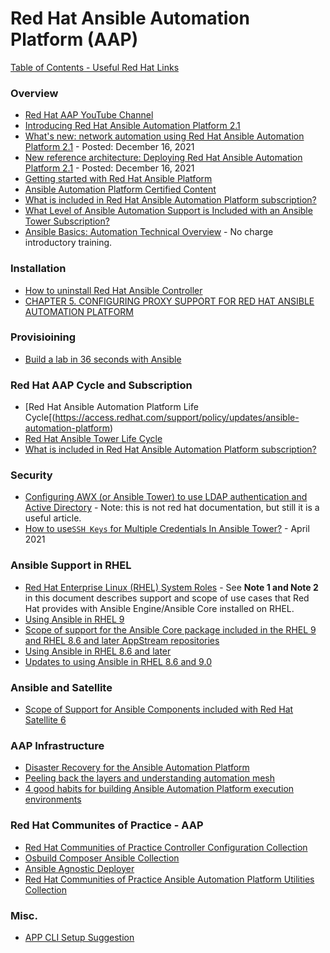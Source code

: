# Red Hat Ansible Automation Platform (AAP)

[Table of Contents - Useful Red Hat Links](https://github.com/pslucas0212/UsefulRedHatLinks)

### Overview
- [Red Hat AAP YouTube Channel](https://www.youtube.com/ansibleautomation)
- [Introducing Red Hat Ansible Automation Platform 2.1](https://www.ansible.com/blog/introducing-red-hat-ansible-automation-platform-2.1)
- [What's new: network automation using Red Hat Ansible Automation Platform 2.1](https://www.ansible.com/blog/whats-new-network-automation-using-red-hat-ansible-automation-platform-2.1) - Posted: December 16, 2021 
- [New reference architecture: Deploying Red Hat Ansible Automation Platform 2.1](https://www.ansible.com/blog/new-reference-architecture-deploying-red-hat-ansible-automation-platform-2.1) - Posted: December 16, 2021 
- [Getting started with Red Hat Ansible Platform](https://developers.redhat.com/products/ansible/getting-started)
- [Ansible Automation Platform Certified Content](https://access.redhat.com/articles/3642632)
- [What is included in Red Hat Ansible Automation Platform subscription?](https://access.redhat.com/articles/6057451)
- [What Level of Ansible Automation Support is Included with an Ansible Tower Subscription?](https://access.redhat.com/articles/3076221)
- [Ansible Basics: Automation Technical Overview](https://www.redhat.com/en/services/training/do007-ansible-essentials-simplicity-automation-technical-overview?section=Overview) - No charge introductory training.

### Installation
- [How to uninstall Red Hat Ansible Controller](https://access.redhat.com/solutions/6733721)
- [CHAPTER 5. CONFIGURING PROXY SUPPORT FOR RED HAT ANSIBLE AUTOMATION PLATFORM](https://access.redhat.com/documentation/en-us/red_hat_ansible_automation_platform/2.1/html/red_hat_ansible_automation_platform_installation_guide/assembly-configuring-proxy-support) 

### Provisioining
- [Build a lab in 36 seconds with Ansible](https://www.redhat.com/sysadmin/build-VM-fast-ansible)

### Red Hat AAP Cycle and Subscription
- [Red Hat Ansible Automation Platform Life Cycle[(https://access.redhat.com/support/policy/updates/ansible-automation-platform)
- [Red Hat Ansible Tower Life Cycle](https://access.redhat.com/support/policy/updates/ansible-tower)
- [What is included in Red Hat Ansible Automation Platform subscription?](https://access.redhat.com/articles/6057451)

### Security
- [Configuring AWX (or Ansible Tower) to use LDAP authentication and Active Directory](https://hailsatan.xyz/blog/posts/configuring-awx-or-ansible-tower-to-use-ldap-authentication/)  - Note: this is not red hat documentation, but still it is a useful article.
- [How to use`SSH Keys` for Multiple Credentials In Ansible Tower?](https://access.redhat.com/solutions/3938741) - April 2021

### Ansible Support in RHEL
- [Red Hat Enterprise Linux (RHEL) System Roles](https://access.redhat.com/articles/3050101) - See **Note 1 and Note 2** in this document describes support and scope of use cases that Red Hat provides with Ansible Engine/Ansible Core installed on RHEL.
- [Using Ansible in RHEL 9](https://access.redhat.com/articles/6393321)
- [Scope of support for the Ansible Core package included in the RHEL 9 and RHEL 8.6 and later AppStream repositories](https://access.redhat.com/articles/6325611)
- [Using Ansible in RHEL 8.6 and later](https://access.redhat.com/articles/6393361)
- [Updates to using Ansible in RHEL 8.6 and 9.0](https://www.redhat.com/en/blog/updates-using-ansible-rhel-86-and-90)

### Ansible and Satellite
- [Scope of Support for Ansible Components included with Red Hat Satellite 6](https://access.redhat.com/articles/3616041)

### AAP Infrastructure
- [Disaster Recovery for the Ansible Automation Platform](https://access.redhat.com/articles/6967148)
- [Peeling back the layers and understanding automation mesh](https://www.ansible.com/blog/peeling-back-the-layers-and-understanding-automation-mesh?sc_cid=701f2000000txokAAA&utm_source=bambu&utm_medium=social)
- [4 good habits for building Ansible Automation Platform execution environments](https://www.redhat.com/architect/ansible-execution-environment-tips)

### Red Hat Communites of Practice - AAP
- [Red Hat Communities of Practice Controller Configuration Collection](https://github.com/redhat-cop/controller_configuration)
- [Osbuild Composer Ansible Collection](https://github.com/redhat-cop/infra.osbuild)
- [Ansible Agnostic Deployer](https://github.com/redhat-cop/agnosticd)
- [Red Hat Communities of Practice Ansible Automation Platform Utilities Collection](https://github.com/redhat-cop/aap_utilities)

### Misc.
- [APP CLI Setup Suggestion](https://github.com/pslucas0212/AAP-Setup)
